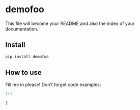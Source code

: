 demofoo
================

<!-- WARNING: THIS FILE WAS AUTOGENERATED! DO NOT EDIT! -->

This file will become your README and also the index of your
documentation.

## Install

``` sh
pip install demofoo
```

## How to use

Fill me in please! Don’t forget code examples:

``` python
1+1
```

    2
